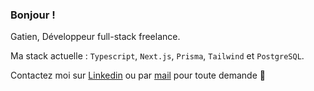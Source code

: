 ### Bonjour !

Gatien, Développeur full-stack freelance.

Ma stack actuelle : `Typescript`, `Next.js`, `Prisma`, `Tailwind` et `PostgreSQL`.

Contactez moi sur [ Linkedin](https://www.linkedin.com/in/gatien-gillot/) ou par [ mail](mailto:contact@gatiendev.fr) pour toute demande 👋
